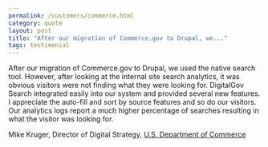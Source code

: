 ```yaml
---
permalink: /customers/commerce.html
category: quote
layout: post
title: "After our migration of Commerce.gov to Drupal, we..."
tags: testimonial
---
```

After our migration of Commerce.gov to Drupal, we used the native search tool. However, after looking at the internal site search analytics, it was obvious visitors were not finding what they were looking for. DigitalGov Search integrated easily into our system and provided several new features. I appreciate the auto-fill and sort by source features and so do our visitors. Our analytics logs report a much higher percentage of searches resulting in what the visitor was looking for.

Mike Kruger, Director of Digital Strategy, [U.S. Department of Commerce](http://www.commerce.gov)
